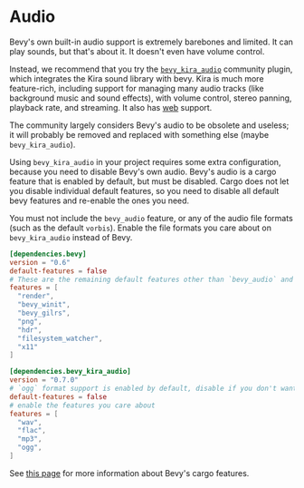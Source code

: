 # Audio

Bevy's own built-in audio support is extremely barebones and limited. It
can play sounds, but that's about it. It doesn't even have volume control.

Instead, we recommend that you try the
[`bevy_kira_audio`](https://github.com/NiklasEi/bevy_kira_audio) community
plugin, which integrates the Kira sound library with bevy. Kira is much
more feature-rich, including support for managing many audio tracks (like
background music and sound effects), with volume control, stereo panning,
playback rate, and streaming. It also has [web](../platforms/wasm.md) support.

The community largely considers Bevy's audio to be obsolete and useless;
it will probably be removed and replaced with something else (maybe
`bevy_kira_audio`).

Using `bevy_kira_audio` in your project requires some extra configuration,
because you need to disable Bevy's own audio. Bevy's audio is a cargo feature
that is enabled by default, but must be disabled. Cargo does not let you
disable individual default features, so you need to disable all default bevy
features and re-enable the ones you need.

You must not include the `bevy_audio` feature, or any of the audio file
formats (such as the default `vorbis`). Enable the file formats you care
about on `bevy_kira_audio` instead of Bevy.

```toml
[dependencies.bevy]
version = "0.6"
default-features = false
# These are the remaining default features other than `bevy_audio` and `mp3`
features = [
  "render",
  "bevy_winit",
  "bevy_gilrs",
  "png",
  "hdr",
  "filesystem_watcher",
  "x11"
]

[dependencies.bevy_kira_audio]
version = "0.7.0"
# `ogg` format support is enabled by default, disable if you don't want it
default-features = false
# enable the features you care about
features = [
  "wav",
  "flac",
  "mp3",
  "ogg",
]
```

See [this page](../setup/bevy-modular.md#bevy-cargo-features) for more
information about Bevy's cargo features.
